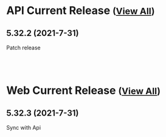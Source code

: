 
# API Current Release <small>([View All](/API.md))</small>
## 5.32.2 (2021-7-31)
Patch release

<br><br>
# Web Current Release <small>([View All](/Web.md))</small>
## 5.32.3 (2021-7-31)
Sync with Api

  